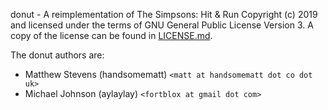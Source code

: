 donut - A reimplementation of The Simpsons: Hit & Run
Copyright (c) 2019 and licensed under the terms of GNU General Public License Version 3.
A copy of the license can be found in [LICENSE.md](LICENSE.md).

The donut authors are:

* Matthew Stevens (handsomematt) `<matt at handsomematt dot co dot uk>`
* Michael Johnson (aylaylay) `<fortblox at gmail dot com>`
